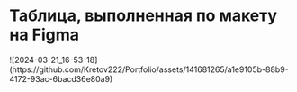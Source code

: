 <h1>Таблица, выполненная по макету на Figma</h1>
![2024-03-21_16-53-18](https://github.com/Kretov222/Portfolio/assets/141681265/a1e9105b-88b9-4172-93ac-6bacd36e80a9)
